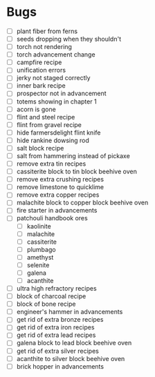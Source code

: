 # Bugs

- [ ] plant fiber from ferns
- [ ] seeds dropping when they shouldn't
- [ ] torch not rendering
- [ ] torch advancement change
- [ ] campfire recipe
- [ ] unification errors
- [ ] jerky not staged correctly
- [ ] inner bark recipe
- [ ] prospector not in advancement
- [ ] totems showing in chapter 1
- [ ] acorn is gone
- [ ] flint and steel recipe
- [ ] flint from gravel recipe
- [ ] hide farmersdelight flint knife
- [ ] hide rankine dowsing rod
- [ ] salt block recipe
- [ ] salt from hammering instead of pickaxe
- [ ] remove extra tin recipes
- [ ] cassiterite block to tin block beehive oven
- [ ] remove extra crushing recipes
- [ ] remove limestone to quicklime
- [ ] remove extra copper recipes
- [ ] malachite block to copper block beehive oven
- [ ] fire starter in advancements
- [ ] patchouli handbook ores
  - [ ] kaolinite
  - [ ] malachite
  - [ ] cassiterite
  - [ ] plumbago
  - [ ] amethyst
  - [ ] selenite
  - [ ] galena
  - [ ] acanthite
- [ ] ultra high refractory recipes
- [ ] block of charcoal recipe
- [ ] block of bone recipe
- [ ] engineer's hammer in advancements
- [ ] get rid of extra bronze recipes
- [ ] get rid of extra iron recipes
- [ ] get rid of extra lead recipes
- [ ] galena block to lead block beehive oven
- [ ] get rid of extra silver recipes
- [ ] acanthite to silver block beehive oven
- [ ] brick hopper in advancements
